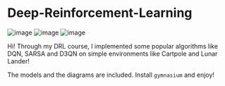 # Deep-Reinforcement-Learning
![image](https://img.shields.io/badge/Python-FFD43B?style=for-the-badge&logo=python&logoColor=blue)
![image](https://img.shields.io/badge/PyTorch-EE4C2C?style=for-the-badge&logo=pytorch&logoColor=white)
![image](https://img.shields.io/badge/Numpy-777BB4?style=for-the-badge&logo=numpy&logoColor=white)

Hi! Through my DRL course, I implemented some popular algorithms like DQN, SARSA and D3QN on simple environments like Cartpole and Lunar Lander!


The models and the diagrams are included. Install ```gymnasium``` and enjoy!
